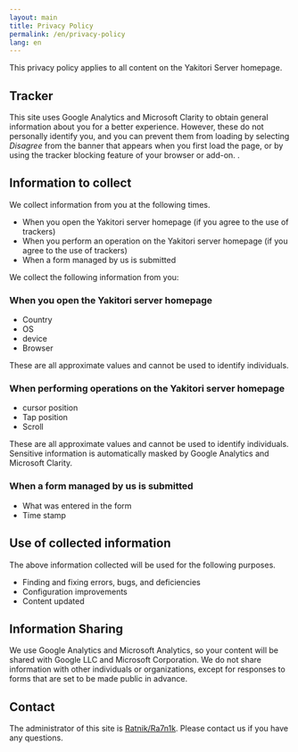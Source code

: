 ```yaml
---
layout: main
title: Privacy Policy
permalink: /en/privacy-policy
lang: en
---
```


This privacy policy applies to all content on the Yakitori Server homepage.

## Tracker
This site uses Google Analytics and Microsoft Clarity to obtain general information about you for a better experience.
However, these do not personally identify you, and you can prevent them from loading by selecting *Disagree* from the banner that appears when you first load the page, or by using the tracker blocking feature of your browser or add-on. .

## Information to collect
We collect information from you at the following times.

- When you open the Yakitori server homepage (if you agree to the use of trackers)
- When you perform an operation on the Yakitori server homepage (if you agree to the use of trackers)
- When a form managed by us is submitted

We collect the following information from you:

### When you open the Yakitori server homepage  
- Country
- OS
- device
- Browser

These are all approximate values and cannot be used to identify individuals.

### When performing operations on the Yakitori server homepage  
- cursor position
- Tap position
- Scroll

These are all approximate values and cannot be used to identify individuals. Sensitive information is automatically masked by Google Analytics and Microsoft Clarity.

### When a form managed by us is submitted  
- What was entered in the form
- Time stamp

## Use of collected information
The above information collected will be used for the following purposes.

- Finding and fixing errors, bugs, and deficiencies
- Configuration improvements
- Content updated

## Information Sharing
We use Google Analytics and Microsoft Analytics, so your content will be shared with Google LLC and Microsoft Corporation.
We do not share information with other individuals or organizations, except for responses to forms that are set to be made public in advance.

## Contact
The administrator of this site is [Ratnik/Ra7n1k](https://yakitori.tk/ra7n1k). Please contact us if you have any questions.

